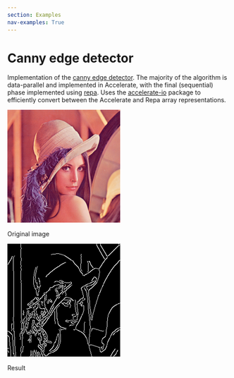 ```yaml
---
section: Examples
nav-examples: True
---
```


# Canny edge detector

Implementation of the [canny edge
detector](https://en.wikipedia.org/wiki/Canny_edge_detector). The majority of
the algorithm is data-parallel and implemented in Accelerate, with the final
(sequential) phase implemented using
[repa](https://hackage.haskell.org/package/repa). Uses the
[accelerate-io](https://hackage.haskell.org/package/accelerate-io) package to
efficiently convert between the Accelerate and Repa array representations.

<div class="col-md-6">
  <img class="img-responsive center-block" src="/media/lena.bmp" alt="Original image">
  <p class="text-center text-muted">Original image</p>
</div>
<div class="col-md-6">
  <img class="img-responsive center-block" src="/media/canny.bmp" alt="Result">
  <p class="text-center text-muted">Result</p>
</div>

